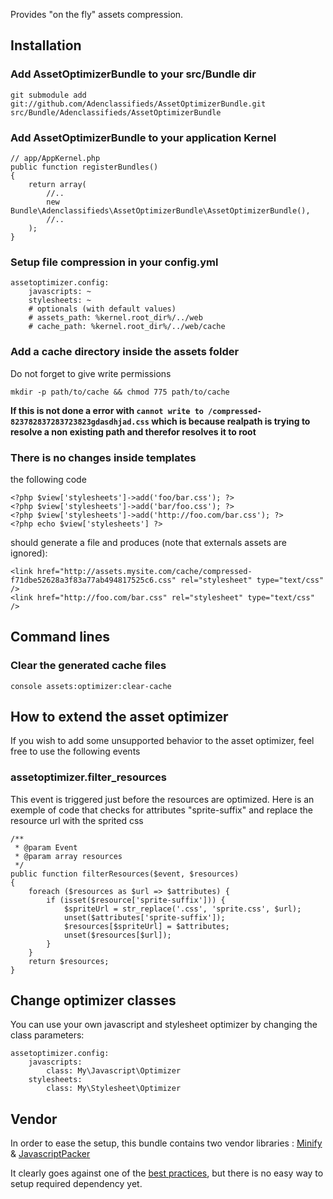 Provides "on the fly" assets compression.

## Installation

### Add AssetOptimizerBundle to your src/Bundle dir

    git submodule add git://github.com/Adenclassifieds/AssetOptimizerBundle.git src/Bundle/Adenclassifieds/AssetOptimizerBundle
    
### Add AssetOptimizerBundle to your application Kernel


    // app/AppKernel.php
    public function registerBundles()
    {
        return array(
            //..
            new Bundle\Adenclassifieds\AssetOptimizerBundle\AssetOptimizerBundle(),
            //..
        );    
    }
    
### Setup file compression in your config.yml

    assetoptimizer.config:
        javascripts: ~
        stylesheets: ~
        # optionals (with default values)
        # assets_path: %kernel.root_dir%/../web
        # cache_path: %kernel.root_dir%/../web/cache

### Add a cache directory inside the assets folder

Do not forget to give write permissions

    mkdir -p path/to/cache && chmod 775 path/to/cache

**If this is not done a error with `cannot write to /compressed-823782837283723823gdasdhjad.css` which is because realpath is trying
to resolve a non existing path and therefor resolves it to root**

### There is no changes inside templates

the following code

    <?php $view['stylesheets']->add('foo/bar.css'); ?>
    <?php $view['stylesheets']->add('bar/foo.css'); ?>
    <?php $view['stylesheets']->add('http://foo.com/bar.css'); ?>
    <?php echo $view['stylesheets'] ?>
    
should generate a file and produces (note that externals assets are ignored):

    <link href="http://assets.mysite.com/cache/compressed-f71dbe52628a3f83a77ab494817525c6.css" rel="stylesheet" type="text/css" />
    <link href="http://foo.com/bar.css" rel="stylesheet" type="text/css" />

## Command lines


### Clear the generated cache files

    console assets:optimizer:clear-cache


## How to extend the asset optimizer

If you wish to add some unsupported behavior to the asset optimizer, feel free to use the following events

###  assetoptimizer.filter_resources

This event is triggered just before the resources are optimized.
Here is an exemple of code that checks for attributes "sprite-suffix" and replace the resource url with the sprited css

    /**
     * @param Event
     * @param array resources
     */
    public function filterResources($event, $resources)
    {
        foreach ($resources as $url => $attributes) {
            if (isset($resource['sprite-suffix'])) {
                $spriteUrl = str_replace('.css', 'sprite.css', $url);
                unset($attributes['sprite-suffix']);
                $resources[$spriteUrl] = $attributes;
                unset($resources[$url]);
            }
        }
        return $resources;
    }

## Change optimizer classes

You can use your own javascript and stylesheet optimizer by changing the class parameters:

    assetoptimizer.config:
        javascripts: 
            class: My\Javascript\Optimizer
        stylesheets:
            class: My\Stylesheet\Optimizer

## Vendor

In order to ease the setup, this bundle contains two vendor libraries : [Minify](http://code.google.com/p/minify/wiki/ComponentClasses) & [JavascriptPacker](http://joliclic.free.fr/php/javascript-packer/en/)

It clearly goes against one of the [best practices](http://docs.symfony-reloaded.org/guides/bundles/best_practices.html), but there is no easy way to setup required dependency yet.
